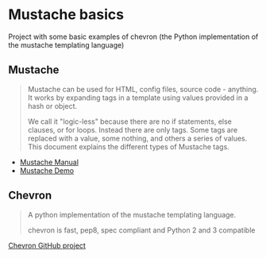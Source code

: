 # Mustache basics

Project with some basic examples of chevron (the Python implementation of the mustache templating language)

## Mustache
> Mustache can be used for HTML, config files, source code - anything.
> It works by expanding tags in a template using values provided in a hash or object.
>
> We call it "logic-less" because there are no if statements, else clauses, or for loops.
> Instead there are only tags. Some tags are replaced with a value, some nothing, and others a series of values.
> This document explains the different types of Mustache tags.

* [Mustache Manual](http://mustache.github.io/mustache.5.html)
* [Mustache Demo](http://mustache.github.io/#demo)

## Chevron
> A python implementation of the mustache templating language.
>
> chevron is fast, pep8, spec compliant and Python 2 and 3 compatible

[Chevron GitHub project](https://github.com/noahmorrison/chevron)
